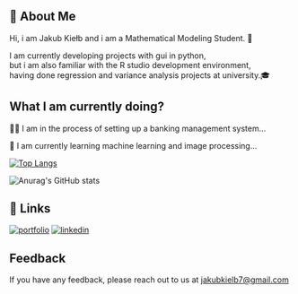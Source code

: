 ## 🚀 About Me
Hi, i am Jakub Kiełb and i am a  Mathematical Modeling Student. 🧮

I am currently developing projects with gui in python,\
but i am also familiar with the R studio development environment,\
 having done regression and variance analysis projects at university.🎓


## What I am currently doing?
👩‍💻 I am in the process of setting up a banking management system...

🧠 I am currently learning machine learning and image processing...

[![Top Langs](https://github-readme-stats.vercel.app/api/top-langs/?username=Thizz00&layout=compact)](https://github.com/Thizz00/github-readme-stats)

![Anurag's GitHub stats](https://github-readme-stats.vercel.app/api?username=Thizz00&show_icons=true&theme=radical)

## 🔗 Links
[![portfolio](https://img.shields.io/badge/my_portfolio-000?style=for-the-badge&logo=ko-fi&logoColor=white)](https://jakubkielb.netlify.app)
[![linkedin](https://img.shields.io/badge/linkedin-0A66C2?style=for-the-badge&logo=linkedin&logoColor=white)](https://www.linkedin.com/in/jakub-kiełb/)


## Feedback

If you have any feedback, please reach out to us at  jakubkielb7@gmail.com
